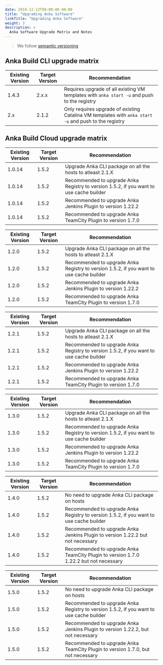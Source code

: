 ```yaml
---
date: 2019-12-12T00:00:00-00:00
title: "Upgrading Anka Software"
linkTitle: "Upgrading Anka Software"
weight: 3
description: >
  Anka Software Upgrade Matrix and Notes
---
```


> We follow [semantic versioning](https://semver.org/)

## Anka Build CLI upgrade matrix

Existing Version | Target Version | Recommendation
--- | --- | ---
1.4.3 | 2.x.x | Requires upgrade of all existing VM templates with `anka start -u` and push to the registry
2.x | 2.1.2 | Only requires upgrade of existing Catalina VM templates with `anka start -u` and push to the registry

## Anka Build Cloud upgrade matrix
Existing Version | Target Version | Recommendation
--- | --- | ---
1.0.14 | 1.5.2 | Upgrade Anka CLI package on all the hosts to atleast 2.1.X
1.0.14 | 1.5.2 | Recommended to upgrade Anka Registry to version 1.5.2, if you want to use cache builder
1.0.14 | 1.5.2 | Recommended to upgrade Anka Jenkins Plugin to version 1.22.2
1.0.14 | 1.5.2 | Recommended to upgrade Anka TeamCity Plugin to version 1.7.0

Existing Version | Target Version | Recommendation
--- | --- | ---
1.2.0 | 1.5.2 | Upgrade Anka CLI package on all the hosts to atleast 2.1.X
1.2.0 | 1.5.2 | Recommended to upgrade Anka Registry to version 1.5.2, if you want to use cache builder
1.2.0 | 1.5.2 | Recommended to upgrade Anka Jenkins Plugin to version 1.22.2
1.2.0 | 1.5.2 | Recommended to upgrade Anka TeamCity Plugin to version 1.7.0

Existing Version | Target Version | Recommendation
--- | --- | ---
1.2.1 | 1.5.2 | Upgrade Anka CLI package on all the hosts to atleast 2.1.X
1.2.1 | 1.5.2 | Recommended to upgrade Anka Registry to version 1.5.2, if you want to use cache builder
1.2.1 | 1.5.2 | Recommended to upgrade Anka Jenkins Plugin to version 1.22.2
1.2.1 | 1.5.2 | Recommended to upgrade Anka TeamCity Plugin to version 1.7.0

Existing Version | Target Version | Recommendation
--- | --- | ---
1.3.0 | 1.5.2 | Upgrade Anka CLI package on all the hosts to atleast 2.1.X
1.3.0 | 1.5.2 | Recommended to upgrade Anka Registry to version 1.5.2, if you want to use cache builder
1.3.0 | 1.5.2 | Recommended to upgrade Anka Jenkins Plugin to version 1.22.2
1.3.0 | 1.5.2 | Recommended to upgrade Anka TeamCity Plugin to version 1.7.0

Existing Version | Target Version | Recommendation
--- | --- | ---
1.4.0 | 1.5.2 | No need to upgrade Anka CLI package on hosts
1.4.0 | 1.5.2 | Recommended to upgrade Anka Registry to version 1.5.2, if you want to use cache builder
1.4.0 | 1.5.2 | Recommended to upgrade Anka Jenkins Plugin to version 1.22.2 but not necessary
1.4.0 | 1.5.2 | Recommended to upgrade Anka TeamCity Plugin to version 1.7.0 1.22.2 but not necessary

Existing Version | Target Version | Recommendation
--- | --- | ---
1.5.0 | 1.5.2 | No need to upgrade Anka CLI package on hosts
1.5.0 | 1.5.2 | Recommended to upgrade Anka Registry to version 1.5.2, if you want to use cache builder
1.5.0 | 1.5.2 | Recommended to upgrade Anka Jenkins Plugin to version 1.22.2, but not necessary
1.5.0 | 1.5.2 | Recommended to upgrade Anka TeamCity Plugin to version 1.7.0, but not necessary




